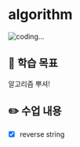 # algorithm

![coding...](https://i.namu.wiki/i/ShTzcoMeHE4voCN_b3hTBqixr8Z2NO_O8XEIFIhN3_7rbIfSdq0hUfUw5GJJoF55QatW6GRiwpI9qbX3tI0Mlg.webp)

## 🚩 학습 목표

알고리즘 뿌셔!

## ✏️ 수업 내용

* [x] reverse string
